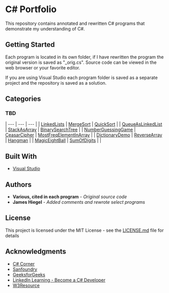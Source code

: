# C# Portfolio

This repository contains annotated and rewritten C# programs that demonstrate my understanding of C#.

## Getting Started

Each program is located in its own folder, if I have rewritten the program the original version is saved as "\_orig.cs". Source code can be viewed in the web browser or your favorite editor.

If you are using Visual Studio each program folder is saved as a separate project and the repository is saved as a solution.

## Categories

### TBD

| --- |	--- | --- |
| [LinkedLists](https://github.com/JamesHiegel/CSharp_Portfolio/blob/master/LinkedLists) | [MergeSort](https://github.com/JamesHiegel/CSharp_Portfolio/tree/master/MergeSort) | [QuickSort](https://github.com/JamesHiegel/CSharp_Portfolio/tree/master/QuickSort) |
| [QueueAsLinkedList](https://github.com/JamesHiegel/CSharp_Portfolio/blob/master/QueueAsLinkedList) | [StackAsArray](https://github.com/JamesHiegel/CSharp_Portfolio/blob/master/StackAsArray) | [BinarySearchTree](https://github.com/JamesHiegel/CSharp_Portfolio/blob/master/BinarySearchTree) |
| [NumberGuessingGame](https://github.com/JamesHiegel/CSharp_Portfolio/tree/master/NumberGuessingGame) | [CeasarCipher](https://github.com/JamesHiegel/CSharp_Portfolio/blob/master/CeasarCipher) | [MostFreqElementInArray](https://github.com/JamesHiegel/CSharp_Portfolio/blob/master/MostFreqElementInArray) |
| [DictionaryDemo](https://github.com/JamesHiegel/CSharp_Portfolio/blob/master/DictionaryDemo) | [ReverseArray](https://github.com/JamesHiegel/CSharp_Portfolio/blob/master/ReverseArray) | [Hangman](https://github.com/JamesHiegel/CSharp_Portfolio/blob/master/Hangman) |
| [MagicEightBall](https://github.com/JamesHiegel/CSharp_Portfolio/blob/master/MagicEightBall) | [SumOfDigits](https://github.com/JamesHiegel/CSharp_Portfolio/blob/master/SumOfDigits) | |

## Built With

* [Visual Studio](https://visualstudio.microsoft.com/)

## Authors

* **Various, cited in each program** - *Original source code*
* **James Hiegel** - *Added comments and rewrote select programs*

## License

This project is licensed under the MIT License - see the [LICENSE.md](LICENSE.md) file for details

## Acknowledgments

* [C# Corner](https://www.c-sharpcorner.com/)
* [Sanfoundry](https://www.sanfoundry.com/)
* [GeeksforGeeks](https://www.geeksforgeeks.org/)
* [LinkedIn Learning - Become a C# Developer](https://www.linkedin.com/learning/paths/become-a-c-developer)
* [W3Resource](https://www.w3resource.com/csharp-exercises/)
